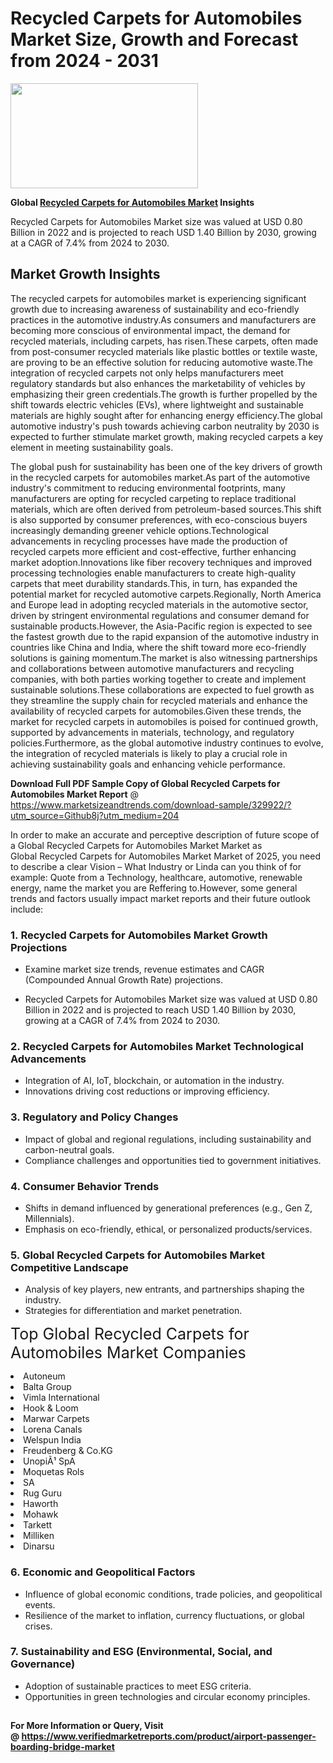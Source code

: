 <H1>Recycled Carpets for Automobiles Market Size, Growth and Forecast from 2024 - 2031</H1><img class="aligncenter size-medium wp-image-584254" src="https://thirdeyenews.in/wp-content/uploads/2024/09/Global-Market-Research-300x168.jpeg" alt="" width="300" height="168" /><p><strong>Global&nbsp;<a href="https://www.marketsizeandtrends.com/download-sample/329922/?utm_source=Github8j?utm_medium=204">Recycled Carpets for Automobiles Market</a> Insights</strong></p><p>Recycled Carpets for Automobiles Market size was valued at USD 0.80 Billion in 2022 and is projected to reach USD 1.40 Billion by 2030, growing at a CAGR of 7.4% from 2024 to 2030.</p><p><h2>Market Growth Insights</h2> <p>The recycled carpets for automobiles market is experiencing significant growth due to increasing awareness of sustainability and eco-friendly practices in the automotive industry.As consumers and manufacturers are becoming more conscious of environmental impact, the demand for recycled materials, including carpets, has risen.These carpets, often made from post-consumer recycled materials like plastic bottles or textile waste, are proving to be an effective solution for reducing automotive waste.The integration of recycled carpets not only helps manufacturers meet regulatory standards but also enhances the marketability of vehicles by emphasizing their green credentials.The growth is further propelled by the shift towards electric vehicles (EVs), where lightweight and sustainable materials are highly sought after for enhancing energy efficiency.The global automotive industry's push towards achieving carbon neutrality by 2030 is expected to further stimulate market growth, making recycled carpets a key element in meeting sustainability goals.</p> <p>The global push for sustainability has been one of the key drivers of growth in the recycled carpets for automobiles market.As part of the automotive industry's commitment to reducing environmental footprints, many manufacturers are opting for recycled carpeting to replace traditional materials, which are often derived from petroleum-based sources.This shift is also supported by consumer preferences, with eco-conscious buyers increasingly demanding greener vehicle options.Technological advancements in recycling processes have made the production of recycled carpets more efficient and cost-effective, further enhancing market adoption.Innovations like fiber recovery techniques and improved processing technologies enable manufacturers to create high-quality carpets that meet durability standards.This, in turn, has expanded the potential market for recycled automotive carpets.Regionally, North America and Europe lead in adopting recycled materials in the automotive sector, driven by stringent environmental regulations and consumer demand for sustainable products.However, the Asia-Pacific region is expected to see the fastest growth due to the rapid expansion of the automotive industry in countries like China and India, where the shift toward more eco-friendly solutions is gaining momentum.The market is also witnessing partnerships and collaborations between automotive manufacturers and recycling companies, with both parties working together to create and implement sustainable solutions.These collaborations are expected to fuel growth as they streamline the supply chain for recycled materials and enhance the availability of recycled carpets for automobiles.Given these trends, the market for recycled carpets in automobiles is poised for continued growth, supported by advancements in materials, technology, and regulatory policies.Furthermore, as the global automotive industry continues to evolve, the integration of recycled materials is likely to play a crucial role in achieving sustainability goals and enhancing vehicle performance.</p> <p><span class=""><strong>Download Full PDF Sample Copy of Global Recycled Carpets for Automobiles Market Report</strong> @ <a href="https://www.marketsizeandtrends.com/download-sample/329922/?utm_source=Github8j?utm_medium=204" target="_blank">https://www.marketsizeandtrends.com/download-sample/329922/?utm_source=Github8j?utm_medium=204</a></span></p><p>In order to make an accurate and perceptive description of future scope of a Global&nbsp;Recycled Carpets for Automobiles Market Market as Global&nbsp;Recycled Carpets for Automobiles Market Market of 2025, you need to describe a clear Vision &ndash; What Industry or Linda can you think of for example: Quote from a Technology, healthcare, automotive, renewable energy, name the market you are Reffering to.However, some general trends and factors usually impact market reports and their future outlook include:</p><h3>1.&nbsp;<strong>Recycled Carpets for Automobiles Market Growth Projections</strong></h3><ul><li>Examine market size trends, revenue estimates and CAGR (Compounded Annual Growth Rate) projections.</li><li><p>Recycled Carpets for Automobiles Market size was valued at USD 0.80 Billion in 2022 and is projected to reach USD 1.40 Billion by 2030, growing at a CAGR of 7.4% from 2024 to 2030.</p></li></ul><h3>2.&nbsp;<strong>Recycled Carpets for Automobiles Market Technological Advancements</strong></h3><ul><li>Integration of AI, IoT, blockchain, or automation in the industry.</li><li>Innovations driving cost reductions or improving efficiency.</li></ul><h3>3.&nbsp;<strong>Regulatory and Policy Changes</strong></h3><ul><li>Impact of global and regional regulations, including sustainability and carbon-neutral goals.</li><li>Compliance challenges and opportunities tied to government initiatives.</li></ul><h3>4.&nbsp;<strong>Consumer Behavior Trends</strong></h3><ul><li>Shifts in demand influenced by generational preferences (e.g., Gen Z, Millennials).</li><li>Emphasis on eco-friendly, ethical, or personalized products/services.</li></ul><h3>5.&nbsp;<strong>Global Recycled Carpets for Automobiles Market Competitive Landscape</strong></h3><ul><li>Analysis of key players, new entrants, and partnerships shaping the industry.</li><li>Strategies for differentiation and market penetration.</li></ul><p data-pm-slice="1 1 []"><span style="color: inherit; font-family: inherit; font-size: 25px;">Top Global Recycled Carpets for Automobiles Market Companies</span></p><div class="" data-test-id=""><p><li>Autoneum</li><li> Balta Group</li><li> Vimla International</li><li> Hook & Loom</li><li> Marwar Carpets</li><li> Lorena Canals</li><li> Welspun India</li><li> Freudenberg & Co.KG</li><li> UnopiÃ¹ SpA</li><li> Moquetas Rols</li><li> SA</li><li> Rug Guru</li><li> Haworth</li><li> Mohawk</li><li> Tarkett</li><li> Milliken</li><li> Dinarsu</li></p></div><h3>6.&nbsp;<strong>Economic and Geopolitical Factors</strong></h3><ul><li>Influence of global economic conditions, trade policies, and geopolitical events.</li><li>Resilience of the market to inflation, currency fluctuations, or global crises.</li></ul><h3>7.&nbsp;<strong>Sustainability and ESG (Environmental, Social, and Governance)</strong></h3><ul><li>Adoption of sustainable practices to meet ESG criteria.</li><li>Opportunities in green technologies and circular economy principles.</li></ul><h2><strong style="font-size: 14px;">For More Information or Query, Visit @&nbsp;</strong><a style="background-color: #ffffff; font-size: 14px;" href="https://www.marketsizeandtrends.com/report/recycled-carpets-for-automobiles-market/" target="_blank">https://www.verifiedmarketreports.com/product/airport-passenger-boarding-bridge-market</a></h2>